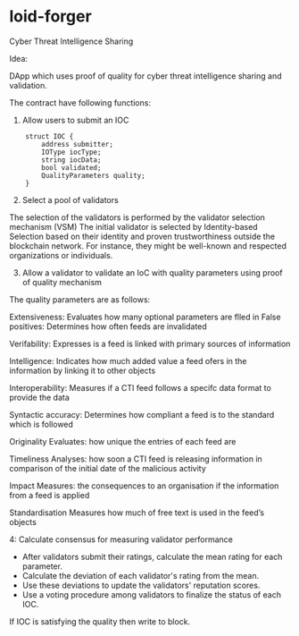 # loid-forger
Cyber Threat Intelligence Sharing



Idea:

DApp which uses proof of quality for cyber threat intelligence sharing and validation.


The contract have following functions:
 1. Allow users to submit an IOC

```    
    struct IOC {
        address submitter;
        IOType iocType;
        string iocData;
        bool validated;
        QualityParameters quality;
    }
```

 2. Select a pool of validators 

The selection of the validators is performed by the validator selection mechanism (VSM)
The initial validator is selected by Identity-based Selection based on their identity and proven trustworthiness outside the blockchain network. For instance, they might be well-known and respected organizations or individuals.

 3. Allow a validator to validate an IoC with quality parameters using proof of quality mechanism

The quality parameters are as follows:

Extensiveness: Evaluates how many optional parameters are flled in
False positives: Determines how often feeds are invalidated

Verifability: Expresses is a feed is linked with primary sources of information

Intelligence: Indicates how much added value a feed ofers in the information by linking it to other objects

Interoperability: Measures if a CTI feed follows a specifc data format to provide the data

Syntactic accuracy: Determines how compliant a feed is to the standard which is followed

Originality Evaluates: how unique the entries of each feed are

Timeliness Analyses: how soon a CTI feed is releasing information in comparison of the initial date of the malicious activity

Impact Measures: the consequences to an organisation if the information from a feed is applied

Standardisation Measures how much of free text is used in the feed’s objects


 4: Calculate consensus for measuring validator performance


 - After validators submit their ratings, calculate the mean rating for each parameter.
 - Calculate the deviation of each validator's rating from the mean.
 - Use these deviations to update the validators' reputation scores.
 - Use a voting procedure among validators to finalize the status of each IOC.

If IOC is satisfying the quality then write to block.